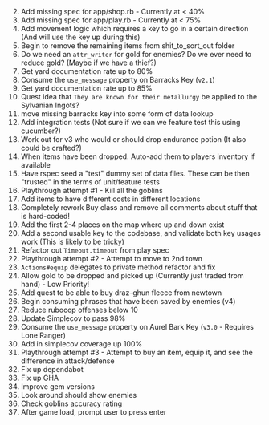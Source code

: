 2) Add missing spec for app/shop.rb - Currently at < 40%
3) Add missing spec for app/play.rb - Currently at < 75%
4) Add movement logic which requires a key to go in a certain direction (And will use the key up during this)
5) Begin to remove the remaining items from shit_to_sort_out folder
6) Do we need an `attr_writer` for gold for enemies? Do we ever need to reduce gold? (Maybe if we have a thief?)
7) Get yard documentation rate up to 80%
8) Consume the `use_message` property on Barracks Key (`v2.1`)
9) Get yard documentation rate up to 85%
10) Quest idea that `They are known for their metallurgy` be applied to the Sylvanian Ingots?
11) move missing barracks key into some form of data lookup
12) Add integration tests (Not sure if we can we feature test this using cucumber?)
13) Work out for v3 who would or should drop endurance potion (It also could be crafted?)
14) When items have been dropped. Auto-add them to players inventory if available
15) Have rspec seed a "test" dummy set of data files. These can be then "trusted" in the terms of
unit/feature tests
16) Playthrough attempt #1 - Kill all the goblins
17) Add items to have different costs in different locations
18) Completely rework Buy class and remove all comments about stuff that is hard-coded!
19) Add the first 2-4 places on the map where up and down exist
20) Add a second usable key to the codebase, and validate both key usages work (This is likely to be tricky)
21) Refactor out `Timeout.timeout` from play spec
22) Playthrough attempt #2 - Attempt to move to 2nd town
23) `Actions#equip` delegates to private method refactor and fix
24) Allow gold to be dropped and picked up (Currently just traded from hand) - Low Priority!
25) Add quest to be able to buy draz-ghun fleece from newtown
26) Begin consuming phrases that have been saved by enemies (v4)
27) Reduce rubocop offenses below 10
28) Update Simplecov to pass 98%
29) Consume the `use_message` property on Aurel Bark Key (`v3.0` - Requires Lone Ranger)
30) Add in simplecov coverage up 100%
31) Playthrough attempt #3 - Attempt to buy an item, equip it, and see the difference in attack/defense
32) Fix up dependabot
33) Fix up GHA
34) Improve gem versions
35) Look around should show enemies
36) Check goblins accuracy rating
37) After game load, prompt user to press enter
